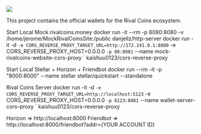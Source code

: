 [![](../../workflows/gh-pages/badge.svg)](../../actions)


This project contains the official wallets for the Rival Coins ecosystem.

Start Local Mock rivalcoins.money
docker run -it --rm -p 8080:8080 -v /home/jerome/MockRivalCoinsSite:/public danjellz/http-server
docker run -it -d `
  -e CORS_REVERSE_PROXY_TARGET_URL=http://172.241.0.1:8080 `
  -e CORS_REVERSE_PROXY_HOST=0.0.0.0 `
  -p 80:8081 `
  --name mock-rivalcoins-website-cors-proxy `
  kaishuu0123/cors-reverse-proxy

Start Local Stellar + Horizon + Friendbot
docker run --rm -it -p "8000:8000" --name stellar stellar/quickstart --standalone

Rival Coins Server
docker run -it -d `
  -e CORS_REVERSE_PROXY_TARGET_URL=http://localhost:5123 `
  -e CORS_REVERSE_PROXY_HOST=0.0.0.0 `
  -p 6123:8081 `
  --name wallet-server-cors-proxy `
  kaishuu0123/cors-reverse-proxy


Horizon => http://localhost:8000
Friendbot => http://localhost:8000/friendbot?addr={YOUR ACCOUNT ID}